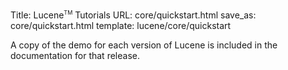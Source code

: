 Title: Lucene<span style="vertical-align: super; font-size: xx-small">TM</span> Tutorials
URL: core/quickstart.html
save_as: core/quickstart.html
template: lucene/core/quickstart

A copy of the demo for each version of Lucene is included in the documentation for that release.
